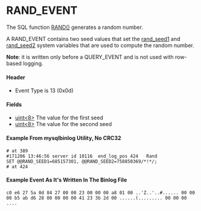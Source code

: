 
# RAND_EVENT

The SQL function [RAND()](../../../../../reference/sql-statements-and-structure/sql-statements/built-in-functions/numeric-functions/rand.md) generates a random number.


A RAND_EVENT contains two seed values that set the [rand_seed1](../../../../../server-usage/replication-cluster-multi-master/optimization-and-tuning/system-variables/server-system-variables.md#rand_seed1) and [rand_seed2](../../../../../server-usage/replication-cluster-multi-master/optimization-and-tuning/system-variables/server-system-variables.md#rand_seed2) system variables that are used to compute the random number.


**Note**: it is written only before a QUERY_EVENT and is not used with row-based logging.


#### Header


* Event Type is 13 (0x0d)


#### Fields



* [uint<8>](../protocol-data-types.md#fixed-length-integers) The value for the first seed
* [uint<8>](../protocol-data-types.md#fixed-length-integers) The value for the second seed



#### Example From mysqlbinlog Utility, No CRC32


```
# at 389
#171206 13:46:56 server id 10116  end_log_pos 424 	Rand
SET @@RAND_SEED1=685157301, @@RAND_SEED2=758850369/*!*/;
# at 424
```


#### Example Event As It's Written In The Binlog File


`c0 e6 27 5a 0d 84 27 00 00 23 00 00 00 a8 01 00 ..'Z..'..#......
00 00 00 b5 ab d6 28 00 00 00 00 41 23 3b 2d 00 ......(.........
00 00 00 ....`

